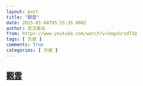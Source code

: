 ```yaml
---
layout: post
title: "觀雲"
date: 2025-01-04T05:55:35.000Z
author: 武汉直击
from: https://www.youtube.com/watch?v=SmgxGrzdT1Q
tags: [ 方斌 ]
comments: True
categories: [ 方斌 ]
---
```

<!--1735970135000-->
[觀雲](https://www.youtube.com/watch?v=SmgxGrzdT1Q)
------

<div>

</div>
